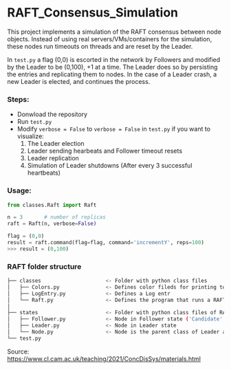 # RAFT_Consensus_Simulation

This project implements a simulation of the RAFT consensus between node objects. Instead of using real servers/VMs/containers for the simulation, these nodes run timeouts on threads and are reset by the Leader.

In `test.py` a flag (0,0) is escorted in the network by Followers and modified by the Leader to be (0,100), +1 at a time.
The Leader does so by persisting the entries and replicating them to nodes. In the case of a Leader crash, a new Leader is elected, and continues the process.

### Steps:
- Donwload the repository
- Run `test.py`
- Modify `verbose = False` to `verbose = False` in `test.py` if you want to visualize:
  1. The Leader election 
  2. Leader sending hearbeats and Follower timeout resets
  3. Leader replication
  4. Simulation of Leader shutdowns (After every 3 successful heartbeats)

### Usage:
```python
from classes.Raft import Raft

n = 3       # number of replicas
raft = Raft(n, verbose=False)

flag = (0,0) 
result = raft.command(flag=flag, command='incrementY', reps=100)
>>> result = (0,100)
```

### RAFT folder structure
```bash
├── classes                     <- Folder with python class files
│   ├── Colors.py               <- Defines color fileds for printing to the terminal
│   ├── LogEntry.py             <- Defines a Log entr
│   └── Raft.py                 <- Defines the program that runs a RAFT network
│
├── states                      <- Folder with python class files of RAFT node states
│   ├── Follower.py             <- Node in Follower state ('Candidate' is transinet)
│   ├── Leader.py               <- Node in Leader state
│   └── Node.py                 <- Node is the parent class of Leader and Follower
└── test.py
```


Source: https://www.cl.cam.ac.uk/teaching/2021/ConcDisSys/materials.html
